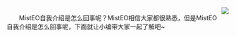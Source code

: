 <img align="right" src="https://github-readme-stats.vercel.app/api?username=MistEO&show_icons=true" />

　　MistEO自我介绍是怎么回事呢？MistEO相信大家都很熟悉，但是MistEO自我介绍是怎么回事呢，下面就让小编带大家一起了解吧~
